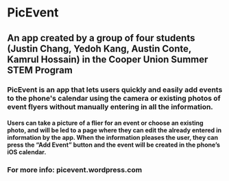# PicEvent
## An app created by a group of four students (Justin Chang, Yedoh Kang, Austin Conte, Kamrul Hossain) in the Cooper Union Summer STEM Program
### PicEvent is an app that lets users quickly and easily add events to the phone's calendar using the camera or existing photos of event flyers without manually entering in all the information.
#### Users can take a picture of a flier for an event or choose an existing photo, and will be led to a page where they can edit the already entered in information by the app. When the information pleases the user, they can press the “Add Event” button and the event will be created in the phone’s iOS calendar.

### For more info: picevent.wordpress.com
